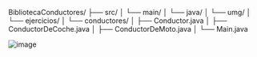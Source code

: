 BibliotecaConductores/
├── src/
│   └── main/
│       └── java/
│           └── umg/
│               └── ejercicios/
│                   └── conductores/
│                       ├── Conductor.java
│                       ├── ConductorDeCoche.java
│                       ├── ConductorDeMoto.java
│                       └── Main.java

![image](https://github.com/user-attachments/assets/08dad0b4-2b56-418c-b164-14840abcf77b)
